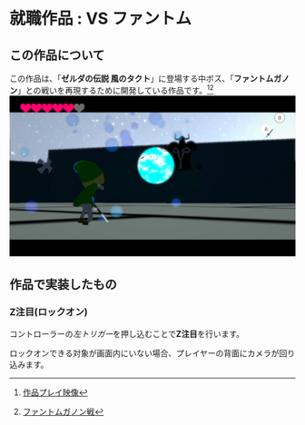 # 就職作品 : **VS ファントム**
## この作品について
この作品は、「**ゼルダの伝説 風のタクト**」に登場する中ボス、「**ファントムガノン**」との戦いを再現するために開発している作品です。[^1][^2]
![ゲームプレイ画像](Github/ラリー時画像.png)

[^1]: [作品プレイ映像](https://youtu.be/x2WuLgSkXnI)
[^2]: [ファントムガノン戦](https://www.youtube.com/watch?v=9eoUYuAO9wI)

## 作品で実装したもの
### Z注目(ロックオン)
コントローラーの*左トリガー*を押し込むことで**Z注目**を行います。

ロックオンできる対象が画面内にいない場合、プレイヤーの背面にカメラが回り込みます。
